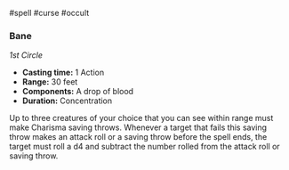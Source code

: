 #spell #curse #occult

### Bane

_1st Circle_

- **Casting time:** 1 Action
- **Range:** 30 feet
- **Components:** A drop of blood
- **Duration:** Concentration

Up to three creatures of your choice that you can see within range must make Charisma saving throws. Whenever a target that fails this saving throw makes an attack roll or a saving throw before the spell ends, the target must roll a d4 and subtract the number rolled from the attack roll or saving throw.
